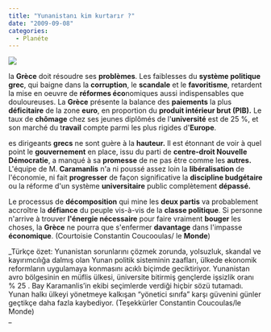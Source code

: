 ```yaml
---
title: "Yunanistanı kim kurtarır ?"
date: "2009-09-08"
categories: 
  - Planéte
---
```


![](/uploads/image/yunanistan-26.jpg)

la **Grèce** doit résoudre ses **problèmes**. Les faiblesses du **système politique grec**, qui baigne dans la **corruption**, le **scandale** et le **favoritisme**, retardent la mise en oeuvre de **réformes éco**nomiques aussi indispensables que douloureuses. La **Grèce** présente la balance des **paiements** la plus **déficitaire** de la zone **euro**, en proportion du **produit intérieur brut (PIB).** Le taux de **chômage** chez ses jeunes diplômés de l'**université** est de 25 %, et son marché du t**ravail** compte parmi les plus rigides d'**Europe**.

es dirigeants **grecs** ne sont guère à la **hauteur.** Il est étonnant de voir à quel point le **gouvernement** en place, issu du parti de **centre-droit Nouvelle Démocratie**, a manqué à sa **promesse** de ne pas être comme les **autres.** L'équipe de M. **Caramanlis** n'a ni poussé assez loin la **libéralisation** de l'économie, ni fait **progresser** de façon significative la **discipline budgétaire** ou la réforme d'un système **universitaire** public complètement **dépassé.**

Le processus de **décomposition** qui mine les **deux partis** va probablement accroître la **défiance** du peuple vis-à-vis de la **classe politique**. Si personne n'arrive à trouver **l'énergie nécessaire** pour faire vraiment **bouger** les choses, la **Grèce** ne pourra que s'enfermer **davantage** dans l'impasse **économique**. (Courtoisie Constantin Coucooulas/ le **Monde**)

_Türkçe özet: Yunanistan sorunlarını çözmek zorunda, yolsuzluk, skandal ve kayırımcılığa dalmış olan Yunan politik sisteminin zaafları, ülkede ekonomik reformların uygulamaya konmasını acıklı biçimde geciktiriyor. Yunanistan avro bölgesinin en müflis ülkesi, üniversite bitirmiş gençlerde işsizlik oranı % 25 . Bay Karamanlis’in ekibi seçimlerde verdiği hiçbir sözü tutamadı. Yunan halkı ülkeyi yönetmeye kalkışan “yönetici sınıfa” karşı güvenini günler geçtikçe daha fazla kaybediyor. (Teşekkürler Constantin Coucoulas/le Monde)  
_
